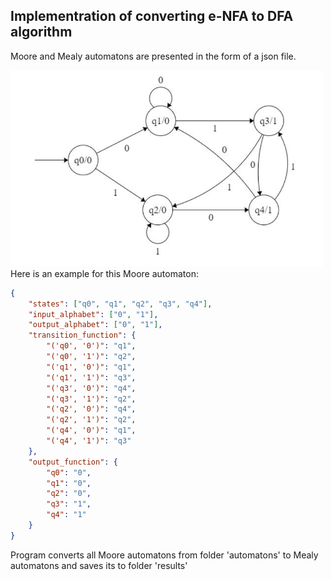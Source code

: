 ## Implementration of converting e-NFA to DFA algorithm

Moore and Mealy automatons are presented in the form of a json file.

<img src="https://github.com/Megarekrut65/AASDM-2023/blob/main/Lab2/images/input1.png?raw=true" alt="automaton" width="500"/>
Here is an example for this Moore automaton:

````json
{
    "states": ["q0", "q1", "q2", "q3", "q4"],
    "input_alphabet": ["0", "1"],
    "output_alphabet": ["0", "1"],
    "transition_function": {
        "('q0', '0')": "q1",
        "('q0', '1')": "q2",
        "('q1', '0')": "q1",
        "('q1', '1')": "q3",
        "('q3', '0')": "q4",
        "('q3', '1')": "q2",
        "('q2', '0')": "q4",
        "('q2', '1')": "q2",
        "('q4', '0')": "q1",
        "('q4', '1')": "q3"
    },
    "output_function": {
        "q0": "0",
        "q1": "0",
        "q2": "0",
        "q3": "1",
        "q4": "1"
    }
}

````

Program converts all Moore automatons from folder 'automatons' to Mealy automatons and saves its to folder 'results'